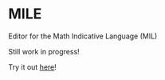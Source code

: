 # MILE
Editor for the Math Indicative Language (MIL)

Still work in progress!

Try it out [here](https://htmlpreview.github.io/?https://github.com/Jah-On/MILE/blob/7b1f4d2573761556d858a0d39170057c40346a7b/index.html)!

